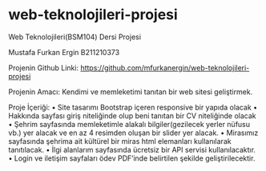 # web-teknolojileri-projesi
Web Teknolojileri(BSM104) Dersi Projesi

Mustafa Furkan Ergin
B211210373

Projenin Github Linki: https://github.com/mfurkanergin/web-teknolojileri-projesi

Projenin Amacı: Kendimi ve memleketimi tanıtan bir web sitesi geliştirmek.

Proje İçeriği: 
•	Site tasarımı  Bootstrap içeren responsive bir yapıda olacak
•	Hakkında sayfası giriş niteliğinde olup beni tanıtan bir CV niteliğinde olacak
•	Şehrim sayfasında memleketimle alakalı bilgiler(gezilecek yerler nüfusu vb.) yer alacak ve en az 4 resimden oluşan bir slider yer alacak.
•	Mirasımız sayfasında şehrima ait kültürel bir miras html elemanları kullanılarak tanıtılacak.
•	İlgi alanlarım sayfasında ücretsiz bir API servisi kullanılacaktır.
•	Login ve iletişim sayfaları ödev PDF’inde belirtilen şekilde geliştirilecektir.
